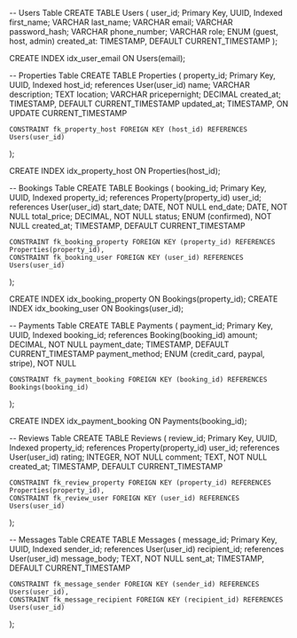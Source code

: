 
-- Users Table
CREATE TABLE Users (
   user_id; Primary Key, UUID, Indexed
   first_name; VARCHAR
   last_name; VARCHAR
   email; VARCHAR
   password_hash; VARCHAR
   phone_number; VARCHAR
   role; ENUM (guest, host, admin)
   created_at: TIMESTAMP, DEFAULT CURRENT_TIMESTAMP
);

CREATE INDEX idx_user_email ON Users(email);

-- Properties Table
CREATE TABLE Properties (
   property_id; Primary Key, UUID, Indexed
   host_id; references User(user_id)
   name; VARCHAR
   description; TEXT
   location; VARCHAR
   pricepernight; DECIMAL
   created_at; TIMESTAMP, DEFAULT CURRENT_TIMESTAMP
   updated_at; TIMESTAMP, ON UPDATE CURRENT_TIMESTAMP

    CONSTRAINT fk_property_host FOREIGN KEY (host_id) REFERENCES Users(user_id)
);

CREATE INDEX idx_property_host ON Properties(host_id);

-- Bookings Table
CREATE TABLE Bookings (
   booking_id; Primary Key, UUID, Indexed
   property_id; references Property(property_id)
   user_id; references User(user_id)
   start_date; DATE, NOT NULL
   end_date; DATE, NOT NULL
   total_price; DECIMAL, NOT NULL
   status; ENUM (confirmed), NOT NULL
   created_at; TIMESTAMP, DEFAULT CURRENT_TIMESTAMP

    CONSTRAINT fk_booking_property FOREIGN KEY (property_id) REFERENCES Properties(property_id),
    CONSTRAINT fk_booking_user FOREIGN KEY (user_id) REFERENCES Users(user_id)
);

CREATE INDEX idx_booking_property ON Bookings(property_id);
CREATE INDEX idx_booking_user ON Bookings(user_id);

-- Payments Table
CREATE TABLE Payments (
    payment_id; Primary Key, UUID, Indexed
    booking_id; references Booking(booking_id)
    amount; DECIMAL, NOT NULL
    payment_date; TIMESTAMP, DEFAULT CURRENT_TIMESTAMP
    payment_method; ENUM (credit_card, paypal, stripe), NOT NULL

    CONSTRAINT fk_payment_booking FOREIGN KEY (booking_id) REFERENCES Bookings(booking_id)
);

CREATE INDEX idx_payment_booking ON Payments(booking_id);

-- Reviews Table
CREATE TABLE Reviews (
     review_id; Primary Key, UUID, Indexed
     property_id; references Property(property_id)
     user_id; references User(user_id)
     rating; INTEGER, NOT NULL
     comment; TEXT, NOT NULL
     created_at; TIMESTAMP, DEFAULT CURRENT_TIMESTAMP
     
    CONSTRAINT fk_review_property FOREIGN KEY (property_id) REFERENCES Properties(property_id),
    CONSTRAINT fk_review_user FOREIGN KEY (user_id) REFERENCES Users(user_id)
);

-- Messages Table
CREATE TABLE Messages (
      message_id; Primary Key, UUID, Indexed
      sender_id; references User(user_id)
      recipient_id; references User(user_id)
      message_body; TEXT, NOT NULL
      sent_at; TIMESTAMP, DEFAULT CURRENT_TIMESTAMP
      
    CONSTRAINT fk_message_sender FOREIGN KEY (sender_id) REFERENCES Users(user_id),
    CONSTRAINT fk_message_recipient FOREIGN KEY (recipient_id) REFERENCES Users(user_id)
);

